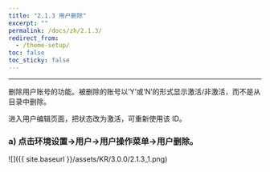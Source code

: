 ```yaml
---
title: "2.1.3 用户删除"
excerpt: ""
permalink: /docs/zh/2.1.3/
redirect_from:
  - /theme-setup/
toc: false
toc_sticky: false
---
```


---
删除用户账号的功能。被删除的账号以‘Y’或‘N’的形式显示激活/非激活，而不是从目录中删除。

进入用户编辑页面，把状态改为激活，可重新使用该 ID。

### a\) 点击环境设置→用户→用户操作菜单→用户删除。
![]({{ site.baseurl }}/assets/KR/3.0.0/2.1.3_1.png)
